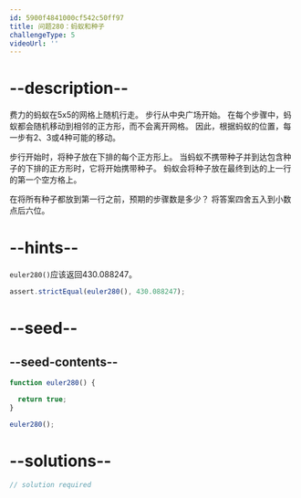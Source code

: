 ```yaml
---
id: 5900f4841000cf542c50ff97
title: 问题280：蚂蚁和种子
challengeType: 5
videoUrl: ''
---
```


# --description--

费力的蚂蚁在5x5的网格上随机行走。 步行从中央广场开始。 在每个步骤中，蚂蚁都会随机移动到相邻的正方形，而不会离开网格。 因此，根据蚂蚁的位置，每一步有2、3或4种可能的移动。

步行开始时，将种子放在下排的每个正方形上。 当蚂蚁不携带种子并到达包含种子的下排的正方形时，它将开始携带种子。 蚂蚁会将种子放在最终到达的上一行的第一个空方格上。

在将所有种子都放到第一行之前，预期的步骤数是多少？ 将答案四舍五入到小数点后六位。

# --hints--

`euler280()`应该返回430.088247。

```js
assert.strictEqual(euler280(), 430.088247);
```

# --seed--

## --seed-contents--

```js
function euler280() {

  return true;
}

euler280();
```

# --solutions--

```js
// solution required
```
